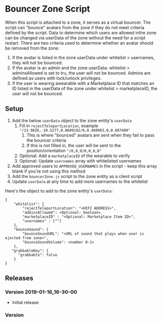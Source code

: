 # Bouncer Zone Script
When this script is attached to a zone, it serves as a virtual bouncer. The script can "bounce" avatars from the zone if they do not meet criteria defined by the script. Data to determine which users are allowed inthe zone can be changed via userData of the zone without the need for a script restart. There are two criteria used to determine whether an avatar should be removed from the zone:
1. If the avatar is listed in the zone userData under whitelist > usernames, they will not be bounced.
2. If the avatar is an admin and the zone userData: whitelist > adminsAllowed is set to tru, the user will not be bounced. Admins are defined as users with lock/unlock privileges.
3. If the user is wearing awearable with a Marketplace ID that matches an ID listed in the userData of the zone under whitelist > marketplaceID, the user will not be bounced.

## Setup
1. Add the below `userData` object to the zone entity's `userData`
    1. Fill in `rejectTeleportLocation`, example `"/13.9828,-10.5277,0.0609192/0,0.460983,0,0.887409"`
        1. This is where "bounced" avatars are sent when they fail to pass the bouncer criteria
        2. If this is not filled in, the user will be sent to the position/orientation `"/0,0,0/0,0,0,0"`
    2. Optional: Add a `marketplaceID` of the wearable to verify
    3. Optional: Update `usernames` array with whitelisted usernames
2. Add approved users to `APPROVED_USERNAMES` in the script - keep this array blank if you're not using this method
3. Add the `bouncerZone.js` script to the zone entity as a client script
4. Update `userData` at any time to add more usernames to the whitelist

Here's the object to add to the zone entity's `userData`:
```
{
    "whitelist": {
        "rejectTeleportLocation": "<HIFI ADDRESS>",
        "adminsAllowed": <Optional: boolean>,
        "marketplaceID" : "<Optional: Marketplace Item ID>",
        "usernames" : [""]
    },
    "bounceSound": {
        "bounceSoundURL": "<URL of sound that plays when user is ejected from zone>",
        "bounceSoundVolume": <number 0-1>
    },
   "grabbableKey": {
      "grabbable": false
    }
}
```

## Releases
### Version 2019-01-16_16-30-00
- Initial release

### Version 